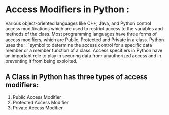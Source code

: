 # Access Modifiers in Python :


Various object-oriented languages like C++, Java, and Python control access modifications which are used to restrict access to the variables and methods of the class. Most programming languages have three forms of access modifiers, which are Public, Protected and Private in a class.
Python uses the ‘_’ symbol to determine the access control for a specific data member or a member function of a class. Access specifiers in Python have an important role to play in securing data from unauthorized access and in preventing it from being exploited.

## A Class in Python has three types of access modifiers:

1. Public Access Modifier
2. Protected Access Modifier
3. Private Access Modifier